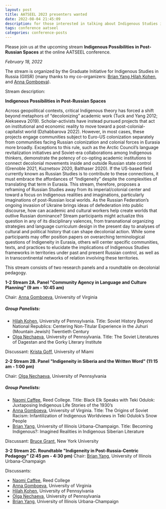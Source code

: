 ```yaml
---
layout: post
title: AATSEEL 2023 presenters wanted
date: 2022-08-04 21:45:09
description: for those interested in talking about Indigenous Studies in the context of Slavic, East European, and Eurasian Studies
tags: conference aatseel 
categories: conference-posts
---
```

Please join us at the upcoming stream **Indigenous Possibilities in Post-Russian Spaces** at the online AATSEEL conference.

*February 18, 2022*

The stream is organized by the Graduate Initiative for Indigenous Studies in Russia (GIISR) (many thanks to my co-organizers: [Brian Yang](https://slavic.illinois.edu/directory/profile/briany5),[Hilah Kohen](https://complit.sas.upenn.edu/people/hilah-kohen), and [Anna Gomboeva](https://slavic.as.virginia.edu/gomboeva)).

Stream description:

**Indigenous Possibilities in Post-Russian Spaces**

Across geopolitical contexts, critical Indigenous theory has forced a shift beyond metaphors of “decolonizing” academic work (Tuck and Yang 2012; Alekseeva 2019). Scholar-activists have instead pursued projects that act on institutional and economic reality to move toward a post-colonial-capitalist world (Dzhabbarova 2022). However, in most cases, these projects engage communities subject to Euro-US colonization separately from communities facing Russian colonization and colonial forces in Eurasia more broadly. Exceptions to this rule, such as the Arctic Council’s language revitalization initiatives and Soviet-era collaborations among Indigenous thinkers, demonstrate the potency of co-opting academic institutions to connect decolonial movements inside and outside Russian state control (Grenoble 2021, Kuznetsov 2020, Balthaser 2020). If the US-based field currently known as Russian Studies is to contribute to these connections, it must embrace the affordances of “Indigeneity” despite the complexities of translating that term in Eurasia. This stream, therefore, proposes a reframing of Russian Studies away from its imperial/colonial center and toward a focus on Indigenous realities and imaginations, particularly imaginations of post-Russian local worlds. As the Russian Federation’s ongoing invasion of Ukraine brings ideas of defederation into public discourse, how can academic and cultural workers help create worlds that outlive Russian dominance?
Stream participants might actualize this question in any of its disciplinary valences, from transnational organizing strategies and language curriculum design in the present day to analyses of cultural and political history that can shape decolonial action. While some participants may offer position papers on overarching terminological questions of Indigeneity in Eurasia, others will center specific communities, texts, and practices to elucidate the implications of Indigenous Studies frameworks in territories under past and present Russian control, as well as in transcontinental networks of relation involving these territories.

This stream consists of two research panels and a roundtable on decolonial pedagogy.

**1-2 Stream 2A. Panel "Community Agency in Language and Culture Planning" (9 am - 10:45 am)**

Chair: [Anna Gomboeva](https://slavic.as.virginia.edu/gomboeva), University of Virginia

##### Group Panelists:
<ul>
  <li><a href="https://complit.sas.upenn.edu/people/hilah-kohen">Hilah Kohen</a>, University of Pennsylvania. Title: Soviet History Beyond National
Republics: Centering Non-Titular Experience in the Juhuri (Mountain Jewish) Twentieth Century</li>
  <li><a href="https://www.onechaeva.com/">Olga Nechaeva</a>, University of Pennsylvania. Title: The Soviet Literatures of Dagestan and the Gorky Literary Institute</li>
</ul>

Discussant: [Krista Goff](https://people.miami.edu/profile/99aa93a43c9ef8738e6629ccf58ee71b), University of Miami

**2-2 Stream 2B. Panel "Indigeneity in Siberia and the Written Word" (11:15 am - 1:00 pm)**

Chair: [Olga Nechaeva](https://www.onechaeva.com/), University of Pennsylvania

##### Group Panelists:
<ul>
  <li><a href="https://www.reed.edu/faculty-profiles/profiles/caffee-naomi.html">Naomi Caffee</a>, Reed College. Title: Black Elk Speaks with Teki
Odulok: Juxtaposing Indigenous Life Stories of the 1930’s</li>
  <li><a href="https://slavic.as.virginia.edu/gomboeva">Anna Gomboeva</a>, University of Virginia. Title: The Origins of Soviet Racism: Infantilization of Indigenous Worldviews in Teki Odulok’s Snow People</li>
  <li><a href="https://slavic.illinois.edu/directory/profile/briany5">Brian Yang</a>, University of Illinois Urbana-Champaign. Title: Becoming Indigenous?: Imagined Realities in Indigenous Siberian Literature</li>
</ul>

Discussant: [Bruce Grant](https://as.nyu.edu/faculty/bruce-grant.html), New York University 

**3-2 Stream 2C. Roundtable "Indigeneity in Post-Russia-Centric Pedagogy" (2:45 pm - 4:30 pm)**
Chair: [Brian Yang](https://slavic.illinois.edu/directory/profile/briany5), University of Illinois Urbana-Champaign 

Discussants:
- [Naomi Caffee](https://www.reed.edu/faculty-profiles/profiles/caffee-naomi.html), Reed College
- [Anna Gomboeva](https://slavic.as.virginia.edu/gomboeva), University of Virginia
- [Hilah Kohen](https://complit.sas.upenn.edu/people/hilah-kohen), University of Pennsylvania
- [Olga Nechaeva](https://www.onechaeva.com/), University of Pennsylvania
- [Brian Yang](https://slavic.illinois.edu/directory/profile/briany5), University of Illinois Urbana-Champaign 
